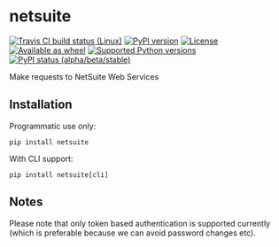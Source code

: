 # netsuite

[![Travis CI build status (Linux)](https://travis-ci.org/jmagnusson/netsuite.svg?branch=master)](https://travis-ci.org/jmagnusson/netsuite)
[![PyPI version](https://img.shields.io/pypi/v/netsuite.svg)](https://pypi.python.org/pypi/netsuite/)
[![License](https://img.shields.io/pypi/l/netsuite.svg)](https://pypi.python.org/pypi/netsuite/)
[![Available as wheel](https://img.shields.io/pypi/wheel/netsuite.svg)](https://pypi.python.org/pypi/netsuite/)
[![Supported Python versions](https://img.shields.io/pypi/pyversions/netsuite.svg)](https://pypi.python.org/pypi/netsuite/)
[![PyPI status (alpha/beta/stable)](https://img.shields.io/pypi/status/netsuite.svg)](https://pypi.python.org/pypi/netsuite/)

Make requests to NetSuite Web Services

## Installation

Programmatic use only:

    pip install netsuite

With CLI support:

    pip install netsuite[cli]


## Notes

Please note that only token based authentication is supported currently (which is preferable because we can avoid password changes etc).
